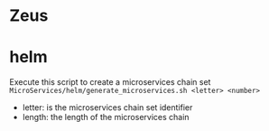 # Zeus

# helm 

Execute this script to create a microservices chain set
```MicroServices/helm/generate_microservices.sh <letter> <number>``` 
- letter: is the microservices chain set identifier
- length: the length of the microservices chain 
